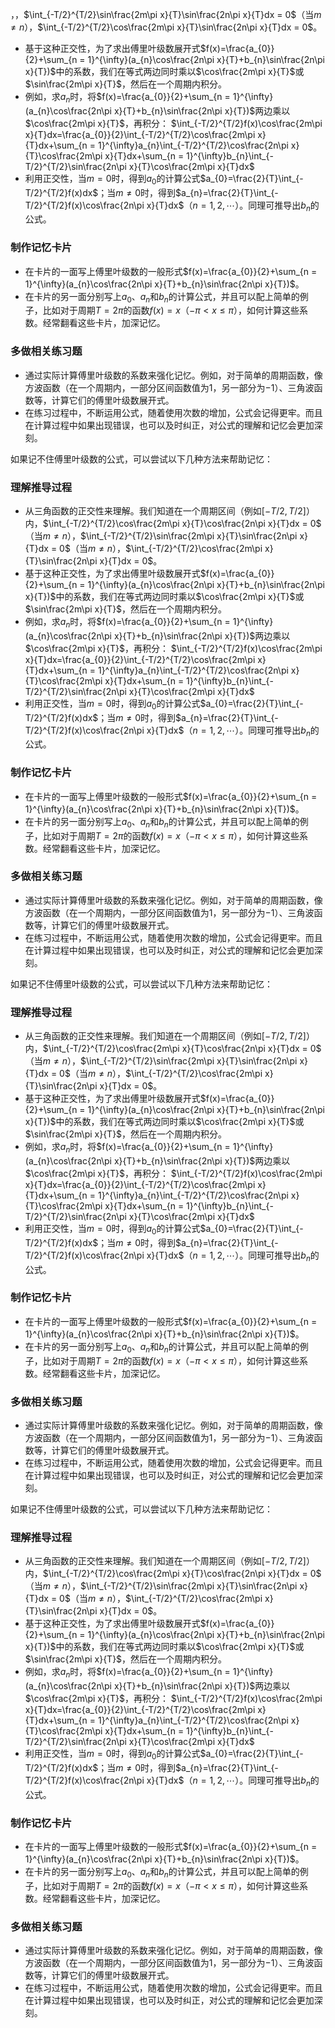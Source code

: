 ，，$\int_{-T/2}^{T/2}\sin\frac{2m\pi x}{T}\sin\frac{2n\pi x}{T}dx = 0$（当$m\neq n$），$\int_{-T/2}^{T/2}\cos\frac{2m\pi x}{T}\sin\frac{2n\pi x}{T}dx = 0$。
- 基于这种正交性，为了求出傅里叶级数展开式$f(x)=\frac{a_{0}}{2}+\sum_{n = 1}^{\infty}(a_{n}\cos\frac{2n\pi x}{T}+b_{n}\sin\frac{2n\pi x}{T})$中的系数，我们在等式两边同时乘以$\cos\frac{2m\pi x}{T}$或$\sin\frac{2m\pi x}{T}$，然后在一个周期内积分。
- 例如，求$a_{n}$时，将$f(x)=\frac{a_{0}}{2}+\sum_{n = 1}^{\infty}(a_{n}\cos\frac{2n\pi x}{T}+b_{n}\sin\frac{2n\pi x}{T})$两边乘以$\cos\frac{2m\pi x}{T}$，再积分：
$\int_{-T/2}^{T/2}f(x)\cos\frac{2m\pi x}{T}dx=\frac{a_{0}}{2}\int_{-T/2}^{T/2}\cos\frac{2m\pi x}{T}dx+\sum_{n = 1}^{\infty}a_{n}\int_{-T/2}^{T/2}\cos\frac{2n\pi x}{T}\cos\frac{2m\pi x}{T}dx+\sum_{n = 1}^{\infty}b_{n}\int_{-T/2}^{T/2}\sin\frac{2n\pi x}{T}\cos\frac{2m\pi x}{T}dx$
- 利用正交性，当$m = 0$时，得到$a_{0}$的计算公式$a_{0}=\frac{2}{T}\int_{-T/2}^{T/2}f(x)dx$；当$m\neq0$时，得到$a_{n}=\frac{2}{T}\int_{-T/2}^{T/2}f(x)\cos\frac{2n\pi x}{T}dx$（$n = 1,2,\cdots$）。同理可推导出$b_{n}$的公式。

### 制作记忆卡片
- 在卡片的一面写上傅里叶级数的一般形式$f(x)=\frac{a_{0}}{2}+\sum_{n = 1}^{\infty}(a_{n}\cos\frac{2n\pi x}{T}+b_{n}\sin\frac{2n\pi x}{T})$。
- 在卡片的另一面分别写上$a_{0}$、$a_{n}$和$b_{n}$的计算公式，并且可以配上简单的例子，比如对于周期$T = 2\pi$的函数$f(x)=x$（$-\pi<x\leq\pi$），如何计算这些系数。经常翻看这些卡片，加深记忆。

### 多做相关练习题
- 通过实际计算傅里叶级数的系数来强化记忆。例如，对于简单的周期函数，像方波函数（在一个周期内，一部分区间函数值为$1$，另一部分为$-1$）、三角波函数等，计算它们的傅里叶级数展开式。
- 在练习过程中，不断运用公式，随着使用次数的增加，公式会记得更牢。而且在计算过程中如果出现错误，也可以及时纠正，对公式的理解和记忆会更加深刻。

如果记不住傅里叶级数的公式，可以尝试以下几种方法来帮助记忆：

### 理解推导过程
- 从三角函数的正交性来理解。我们知道在一个周期区间（例如$[-T/2,T/2]$）内，$\int_{-T/2}^{T/2}\cos\frac{2m\pi x}{T}\cos\frac{2n\pi x}{T}dx = 0$（当$m\neq n$），$\int_{-T/2}^{T/2}\sin\frac{2m\pi x}{T}\sin\frac{2n\pi x}{T}dx = 0$（当$m\neq n$），$\int_{-T/2}^{T/2}\cos\frac{2m\pi x}{T}\sin\frac{2n\pi x}{T}dx = 0$。
- 基于这种正交性，为了求出傅里叶级数展开式$f(x)=\frac{a_{0}}{2}+\sum_{n = 1}^{\infty}(a_{n}\cos\frac{2n\pi x}{T}+b_{n}\sin\frac{2n\pi x}{T})$中的系数，我们在等式两边同时乘以$\cos\frac{2m\pi x}{T}$或$\sin\frac{2m\pi x}{T}$，然后在一个周期内积分。
- 例如，求$a_{n}$时，将$f(x)=\frac{a_{0}}{2}+\sum_{n = 1}^{\infty}(a_{n}\cos\frac{2n\pi x}{T}+b_{n}\sin\frac{2n\pi x}{T})$两边乘以$\cos\frac{2m\pi x}{T}$，再积分：
$\int_{-T/2}^{T/2}f(x)\cos\frac{2m\pi x}{T}dx=\frac{a_{0}}{2}\int_{-T/2}^{T/2}\cos\frac{2m\pi x}{T}dx+\sum_{n = 1}^{\infty}a_{n}\int_{-T/2}^{T/2}\cos\frac{2n\pi x}{T}\cos\frac{2m\pi x}{T}dx+\sum_{n = 1}^{\infty}b_{n}\int_{-T/2}^{T/2}\sin\frac{2n\pi x}{T}\cos\frac{2m\pi x}{T}dx$
- 利用正交性，当$m = 0$时，得到$a_{0}$的计算公式$a_{0}=\frac{2}{T}\int_{-T/2}^{T/2}f(x)dx$；当$m\neq0$时，得到$a_{n}=\frac{2}{T}\int_{-T/2}^{T/2}f(x)\cos\frac{2n\pi x}{T}dx$（$n = 1,2,\cdots$）。同理可推导出$b_{n}$的公式。

### 制作记忆卡片
- 在卡片的一面写上傅里叶级数的一般形式$f(x)=\frac{a_{0}}{2}+\sum_{n = 1}^{\infty}(a_{n}\cos\frac{2n\pi x}{T}+b_{n}\sin\frac{2n\pi x}{T})$。
- 在卡片的另一面分别写上$a_{0}$、$a_{n}$和$b_{n}$的计算公式，并且可以配上简单的例子，比如对于周期$T = 2\pi$的函数$f(x)=x$（$-\pi<x\leq\pi$），如何计算这些系数。经常翻看这些卡片，加深记忆。

### 多做相关练习题
- 通过实际计算傅里叶级数的系数来强化记忆。例如，对于简单的周期函数，像方波函数（在一个周期内，一部分区间函数值为$1$，另一部分为$-1$）、三角波函数等，计算它们的傅里叶级数展开式。
- 在练习过程中，不断运用公式，随着使用次数的增加，公式会记得更牢。而且在计算过程中如果出现错误，也可以及时纠正，对公式的理解和记忆会更加深刻。

如果记不住傅里叶级数的公式，可以尝试以下几种方法来帮助记忆：

### 理解推导过程
- 从三角函数的正交性来理解。我们知道在一个周期区间（例如$[-T/2,T/2]$）内，$\int_{-T/2}^{T/2}\cos\frac{2m\pi x}{T}\cos\frac{2n\pi x}{T}dx = 0$（当$m\neq n$），$\int_{-T/2}^{T/2}\sin\frac{2m\pi x}{T}\sin\frac{2n\pi x}{T}dx = 0$（当$m\neq n$），$\int_{-T/2}^{T/2}\cos\frac{2m\pi x}{T}\sin\frac{2n\pi x}{T}dx = 0$。
- 基于这种正交性，为了求出傅里叶级数展开式$f(x)=\frac{a_{0}}{2}+\sum_{n = 1}^{\infty}(a_{n}\cos\frac{2n\pi x}{T}+b_{n}\sin\frac{2n\pi x}{T})$中的系数，我们在等式两边同时乘以$\cos\frac{2m\pi x}{T}$或$\sin\frac{2m\pi x}{T}$，然后在一个周期内积分。
- 例如，求$a_{n}$时，将$f(x)=\frac{a_{0}}{2}+\sum_{n = 1}^{\infty}(a_{n}\cos\frac{2n\pi x}{T}+b_{n}\sin\frac{2n\pi x}{T})$两边乘以$\cos\frac{2m\pi x}{T}$，再积分：
$\int_{-T/2}^{T/2}f(x)\cos\frac{2m\pi x}{T}dx=\frac{a_{0}}{2}\int_{-T/2}^{T/2}\cos\frac{2m\pi x}{T}dx+\sum_{n = 1}^{\infty}a_{n}\int_{-T/2}^{T/2}\cos\frac{2n\pi x}{T}\cos\frac{2m\pi x}{T}dx+\sum_{n = 1}^{\infty}b_{n}\int_{-T/2}^{T/2}\sin\frac{2n\pi x}{T}\cos\frac{2m\pi x}{T}dx$
- 利用正交性，当$m = 0$时，得到$a_{0}$的计算公式$a_{0}=\frac{2}{T}\int_{-T/2}^{T/2}f(x)dx$；当$m\neq0$时，得到$a_{n}=\frac{2}{T}\int_{-T/2}^{T/2}f(x)\cos\frac{2n\pi x}{T}dx$（$n = 1,2,\cdots$）。同理可推导出$b_{n}$的公式。

### 制作记忆卡片
- 在卡片的一面写上傅里叶级数的一般形式$f(x)=\frac{a_{0}}{2}+\sum_{n = 1}^{\infty}(a_{n}\cos\frac{2n\pi x}{T}+b_{n}\sin\frac{2n\pi x}{T})$。
- 在卡片的另一面分别写上$a_{0}$、$a_{n}$和$b_{n}$的计算公式，并且可以配上简单的例子，比如对于周期$T = 2\pi$的函数$f(x)=x$（$-\pi<x\leq\pi$），如何计算这些系数。经常翻看这些卡片，加深记忆。

### 多做相关练习题
- 通过实际计算傅里叶级数的系数来强化记忆。例如，对于简单的周期函数，像方波函数（在一个周期内，一部分区间函数值为$1$，另一部分为$-1$）、三角波函数等，计算它们的傅里叶级数展开式。
- 在练习过程中，不断运用公式，随着使用次数的增加，公式会记得更牢。而且在计算过程中如果出现错误，也可以及时纠正，对公式的理解和记忆会更加深刻。

如果记不住傅里叶级数的公式，可以尝试以下几种方法来帮助记忆：

### 理解推导过程
- 从三角函数的正交性来理解。我们知道在一个周期区间（例如$[-T/2,T/2]$）内，$\int_{-T/2}^{T/2}\cos\frac{2m\pi x}{T}\cos\frac{2n\pi x}{T}dx = 0$（当$m\neq n$），$\int_{-T/2}^{T/2}\sin\frac{2m\pi x}{T}\sin\frac{2n\pi x}{T}dx = 0$（当$m\neq n$），$\int_{-T/2}^{T/2}\cos\frac{2m\pi x}{T}\sin\frac{2n\pi x}{T}dx = 0$。
- 基于这种正交性，为了求出傅里叶级数展开式$f(x)=\frac{a_{0}}{2}+\sum_{n = 1}^{\infty}(a_{n}\cos\frac{2n\pi x}{T}+b_{n}\sin\frac{2n\pi x}{T})$中的系数，我们在等式两边同时乘以$\cos\frac{2m\pi x}{T}$或$\sin\frac{2m\pi x}{T}$，然后在一个周期内积分。
- 例如，求$a_{n}$时，将$f(x)=\frac{a_{0}}{2}+\sum_{n = 1}^{\infty}(a_{n}\cos\frac{2n\pi x}{T}+b_{n}\sin\frac{2n\pi x}{T})$两边乘以$\cos\frac{2m\pi x}{T}$，再积分：
$\int_{-T/2}^{T/2}f(x)\cos\frac{2m\pi x}{T}dx=\frac{a_{0}}{2}\int_{-T/2}^{T/2}\cos\frac{2m\pi x}{T}dx+\sum_{n = 1}^{\infty}a_{n}\int_{-T/2}^{T/2}\cos\frac{2n\pi x}{T}\cos\frac{2m\pi x}{T}dx+\sum_{n = 1}^{\infty}b_{n}\int_{-T/2}^{T/2}\sin\frac{2n\pi x}{T}\cos\frac{2m\pi x}{T}dx$
- 利用正交性，当$m = 0$时，得到$a_{0}$的计算公式$a_{0}=\frac{2}{T}\int_{-T/2}^{T/2}f(x)dx$；当$m\neq0$时，得到$a_{n}=\frac{2}{T}\int_{-T/2}^{T/2}f(x)\cos\frac{2n\pi x}{T}dx$（$n = 1,2,\cdots$）。同理可推导出$b_{n}$的公式。

### 制作记忆卡片
- 在卡片的一面写上傅里叶级数的一般形式$f(x)=\frac{a_{0}}{2}+\sum_{n = 1}^{\infty}(a_{n}\cos\frac{2n\pi x}{T}+b_{n}\sin\frac{2n\pi x}{T})$。
- 在卡片的另一面分别写上$a_{0}$、$a_{n}$和$b_{n}$的计算公式，并且可以配上简单的例子，比如对于周期$T = 2\pi$的函数$f(x)=x$（$-\pi<x\leq\pi$），如何计算这些系数。经常翻看这些卡片，加深记忆。

### 多做相关练习题
- 通过实际计算傅里叶级数的系数来强化记忆。例如，对于简单的周期函数，像方波函数（在一个周期内，一部分区间函数值为$1$，另一部分为$-1$）、三角波函数等，计算它们的傅里叶级数展开式。
- 在练习过程中，不断运用公式，随着使用次数的增加，公式会记得更牢。而且在计算过程中如果出现错误，也可以及时纠正，对公式的理解和记忆会更加深刻。


